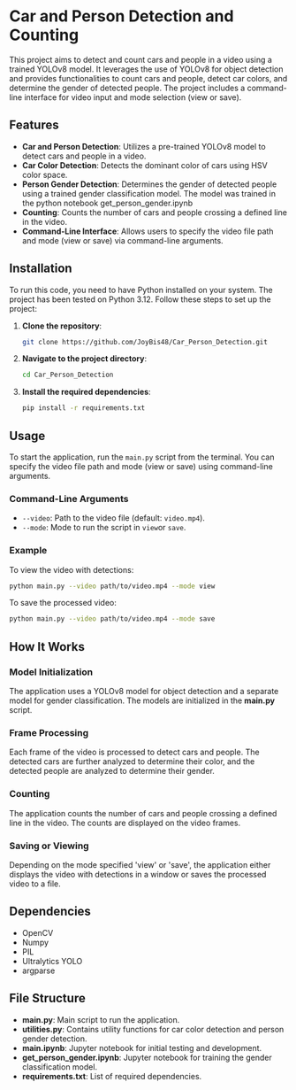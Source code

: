 # Car and Person Detection and Counting

This project aims to detect and count cars and people in a video using a trained YOLOv8 model. It leverages the use of YOLOv8 for object detection and provides functionalities to count cars and people, detect car colors, and determine the gender of detected people. The project includes a command-line interface for video input and mode selection (view or save).

## Features

- **Car and Person Detection**: Utilizes a pre-trained YOLOv8 model to detect cars and people in a video.
- **Car Color Detection**: Detects the dominant color of cars using HSV color space.
- **Person Gender Detection**: Determines the gender of detected people using a trained gender classification model. The model was trained in the python notebook get_person_gender.ipynb
- **Counting**: Counts the number of cars and people crossing a defined line in the video.
- **Command-Line Interface**: Allows users to specify the video file path and mode (view or save) via command-line arguments.

## Installation

To run this code, you need to have Python installed on your system. The project has been tested on Python 3.12. Follow these steps to set up the project:

1. **Clone the repository**:
   ```sh
   git clone https://github.com/JoyBis48/Car_Person_Detection.git
   ```
2. **Navigate to the project directory**:
   ```sh
   cd Car_Person_Detection
   ```
3. **Install the required dependencies**:
   ```sh
   pip install -r requirements.txt
   ```

## Usage

To start the application, run the `main.py` script from the terminal. You can specify the video file path and mode (view or save) using command-line arguments.

### Command-Line Arguments

- `--video`: Path to the video file (default: `video.mp4`).
- `--mode`: Mode to run the script in `view`or `save`.

### Example

To view the video with detections:
```sh
python main.py --video path/to/video.mp4 --mode view
```

To save the processed video:
```sh
python main.py --video path/to/video.mp4 --mode save
```

## How It Works

### Model Initialization

The application uses a YOLOv8 model for object detection and a separate model for gender classification. The models are initialized in the **main.py** script.

### Frame Processing

Each frame of the video is processed to detect cars and people. The detected cars are further analyzed to determine their color, and the detected people are analyzed to determine their gender.

### Counting

The application counts the number of cars and people crossing a defined line in the video. The counts are displayed on the video frames.

### Saving or Viewing

Depending on the mode specified 'view' or 'save', the application either displays the video with detections in a window or saves the processed video to a file. 

## Dependencies

- OpenCV
- Numpy
- PIL
- Ultralytics YOLO
- argparse

## File Structure

- **main.py**: Main script to run the application.
- **utilities.py**: Contains utility functions for car color detection and person gender detection.
- **main.ipynb**: Jupyter notebook for initial testing and development.
- **get_person_gender.ipynb**: Jupyter notebook for training the gender classification model.
- **requirements.txt**: List of required dependencies.